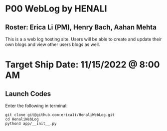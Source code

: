 # P00 WebLog by HENALI
## Roster: Erica Li (PM), Henry Bach, Aahan Mehta
This is a a web log hosting site. Users will be able to create and update their own blogs and view other users blogs as well.

# Target Ship Date: 11/15/2022 @ 8:00 AM

## Launch Codes
Enter the following in terminal:
```
git clone git@github.com:erica1i/HenaliWebLog.git
cd HenaliWebLog
python3 app/__init__.py
```
